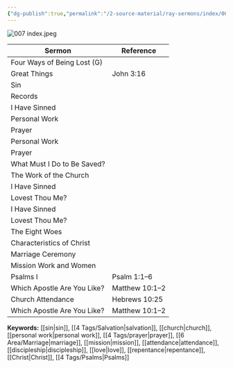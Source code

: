 ```yaml
---
{"dg-publish":true,"permalink":"/2-source-material/ray-sermons/index/007-jan-1959-may-1959/"}
---
```


![007 index.jpeg](/img/user/2%20Source%20Material/Ray%20Sermons/Scans/007%20index.jpeg)

| Sermon                             | Reference              |
|------------------------------------|------------------------|
| Four Ways of Being Lost (G)        |                        |
| Great Things                       | John 3:16              |
| Sin                                |                        |
| Records                            |                        |
| I Have Sinned                      |                        |
| Personal Work                      |                        |
| Prayer                             |                        |
| Personal Work                      |                        |
| Prayer                             |                        |
| What Must I Do to Be Saved?        |                        |
| The Work of the Church             |                        |
| I Have Sinned                      |                        |
| Lovest Thou Me?                    |                        |
| I Have Sinned                      |                        |
| Lovest Thou Me?                    |                        |
| The Eight Woes                     |                        |
| Characteristics of Christ          |                        |
| Marriage Ceremony                  |                        |
| Mission Work and Women             |                        |
| Psalms I                           | Psalm 1:1–6            |
| Which Apostle Are You Like?        | Matthew 10:1–2         |
| Church Attendance                  | Hebrews 10:25          |
| Which Apostle Are You Like?        | Matthew 10:1–2         |

**Keywords:** [[sin\|sin]], [[4 Tags/Salvation\|salvation]], [[church\|church]], [[personal work\|personal work]], [[4 Tags/prayer\|prayer]], [[6 Area/Marriage\|marriage]], [[mission\|mission]], [[attendance\|attendance]], [[discipleship\|discipleship]], [[love\|love]], [[repentance\|repentance]], [[Christ\|Christ]], [[4 Tags/Psalms\|Psalms]]
